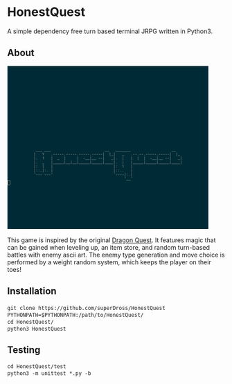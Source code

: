 # HonestQuest
A simple dependency free turn based terminal JRPG written in Python3.

## About

[![Demo Video - Image](docs/HonestQuestTitleScreen1.png?raw=True)](https://asciinema.org/a/knun7V2aC6wTb0Njf9P6BQ1ZA)

This game is inspired by the original [Dragon Quest](https://en.wikipedia.org/wiki/Dragon_Quest_(video_game)). It features magic that can be gained when leveling up, an item store, and random turn-based battles with enemy ascii art. The enemy type generation and move choice is performed by a weight random system, which keeps the player on their toes! 

## Installation
```
git clone https://github.com/superDross/HonestQuest
PYTHONPATH=$PYTHONPATH:/path/to/HonestQuest/
cd HonestQuest/
python3 HonestQuest
```

## Testing
```
cd HonestQuest/test
python3 -m unittest *.py -b
```
